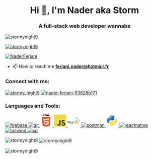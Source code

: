 <h1 align="center">Hi 👋, I'm Nader aka Storm</h1>
<h3 align="center">A full-stack web developer wannabe</h3>

<p align="left"> <img src="https://komarev.com/ghpvc/?username=stormynight9&label=Profile%20views&color=0e75b6&style=flat" alt="stormynight9" /> </p>


<p align="left"> <a href="https://github.com/ryo-ma/github-profile-trophy"><img src="https://github-profile-trophy.vercel.app/?username=stormynight9&theme=onedark&row=2&column=3" alt="stormynight9" /></a> </p>


<p align="left"> <a href="https://twitter.com/NaderFerjani" target="blank"><img src="https://img.shields.io/twitter/follow/NaderFerjani?logo=twitter&style=for-the-badge" alt="NaderFerjani" /></a> </p>

- 📫 How to reach me **ferjani.nader@hotmail.fr**

<h3 align="left">Connect with me:</h3>
<p align="left">
<a href="https://twitter.com/NaderFerjani" target="blank"><img align="center" src="https://raw.githubusercontent.com/rahuldkjain/github-profile-readme-generator/master/src/images/icons/Social/twitter.svg" alt="stormy_night9" height="30" width="40" /></a>
<a href="https://linkedin.com/in/nader-ferjani-53628b171" target="blank"><img align="center" src="https://raw.githubusercontent.com/rahuldkjain/github-profile-readme-generator/master/src/images/icons/Social/linked-in-alt.svg" alt="nader-ferjani-53628b171" height="30" width="40" /></a>
</p>

<h3 align="left">Languages and Tools:</h3>
<p align="left"> <a href="https://firebase.google.com/" target="_blank" rel="noreferrer"> <img src="https://www.vectorlogo.zone/logos/firebase/firebase-icon.svg" alt="firebase" width="40" height="40"/> </a> <a href="https://git-scm.com/" target="_blank" rel="noreferrer"> <img src="https://www.vectorlogo.zone/logos/git-scm/git-scm-icon.svg" alt="git" width="40" height="40"/> </a> <a href="https://www.w3.org/html/" target="_blank" rel="noreferrer"> <img src="https://raw.githubusercontent.com/devicons/devicon/master/icons/html5/html5-original-wordmark.svg" alt="html5" width="40" height="40"/> </a> <a href="https://developer.mozilla.org/en-US/docs/Web/JavaScript" target="_blank" rel="noreferrer"> <img src="https://raw.githubusercontent.com/devicons/devicon/master/icons/javascript/javascript-original.svg" alt="javascript" width="40" height="40"/> </a> <a href="https://www.mysql.com/" target="_blank" rel="noreferrer"> <img src="https://raw.githubusercontent.com/devicons/devicon/master/icons/mysql/mysql-original-wordmark.svg" alt="mysql" width="40" height="40"/> </a> <a href="https://postman.com" target="_blank" rel="noreferrer"> <img src="https://www.vectorlogo.zone/logos/getpostman/getpostman-icon.svg" alt="postman" width="40" height="40"/> </a> <a href="https://www.python.org" target="_blank" rel="noreferrer"> <img src="https://raw.githubusercontent.com/devicons/devicon/master/icons/python/python-original.svg" alt="python" width="40" height="40"/> </a> <a href="https://reactnative.dev/" target="_blank" rel="noreferrer"> <img src="https://reactnative.dev/img/header_logo.svg" alt="reactnative" width="40" height="40"/> </a> <a href="https://tailwindcss.com/" target="_blank" rel="noreferrer"> <img src="https://www.vectorlogo.zone/logos/tailwindcss/tailwindcss-icon.svg" alt="tailwind" width="40" height="40"/> </a> <a href="https://www.adobe.com/products/xd.html" target="_blank" rel="noreferrer"> <img src="https://cdn.worldvectorlogo.com/logos/adobe-xd.svg" alt="xd" width="40" height="40"/> </a> </p>






<p><img align="left" src="https://github-readme-stats.vercel.app/api/top-langs?username=stormynight9&show_icons=true&locale=en&layout=compact&theme=react&border_color=61dafb&hide_border=true" alt="stormynight9" /></p>

<p>&nbsp;<img align="center" src="https://github-readme-stats.vercel.app/api?username=stormynight9&show_icons=true&theme=react&border_color=61dafb&hide_border=true" alt="stormynight9" /></p>

<p><img align="center" src="https://github-readme-streak-stats.herokuapp.com/?user=stormynight9&theme=react&border=61dafb&hide_border=true" alt="stormynight9" /></p>

